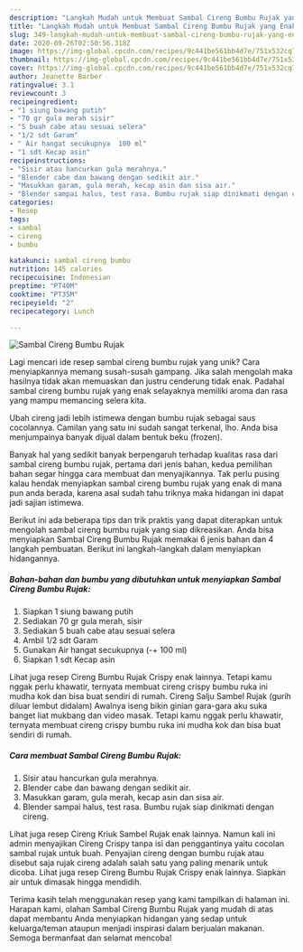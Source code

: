 ```yaml
---
description: "Langkah Mudah untuk Membuat Sambal Cireng Bumbu Rujak yang Enak Banget"
title: "Langkah Mudah untuk Membuat Sambal Cireng Bumbu Rujak yang Enak Banget"
slug: 349-langkah-mudah-untuk-membuat-sambal-cireng-bumbu-rujak-yang-enak-banget
date: 2020-09-26T02:50:56.318Z
image: https://img-global.cpcdn.com/recipes/9c441be561bb4d7e/751x532cq70/sambal-cireng-bumbu-rujak-foto-resep-utama.jpg
thumbnail: https://img-global.cpcdn.com/recipes/9c441be561bb4d7e/751x532cq70/sambal-cireng-bumbu-rujak-foto-resep-utama.jpg
cover: https://img-global.cpcdn.com/recipes/9c441be561bb4d7e/751x532cq70/sambal-cireng-bumbu-rujak-foto-resep-utama.jpg
author: Jeanette Barber
ratingvalue: 3.1
reviewcount: 3
recipeingredient:
- "1 siung bawang putih"
- "70 gr gula merah sisir"
- "5 buah cabe atau sesuai selera"
- "1/2 sdt Garam"
- " Air hangat secukupnya  100 ml"
- "1 sdt Kecap asin"
recipeinstructions:
- "Sisir atau hancurkan gula merahnya."
- "Blender cabe dan bawang dengan sedikit air."
- "Masukkan garam, gula merah, kecap asin dan sisa air."
- "Blender sampai halus, test rasa. Bumbu rujak siap dinikmati dengan cireng."
categories:
- Resep
tags:
- sambal
- cireng
- bumbu

katakunci: sambal cireng bumbu 
nutrition: 145 calories
recipecuisine: Indonesian
preptime: "PT40M"
cooktime: "PT35M"
recipeyield: "2"
recipecategory: Lunch

---
```



![Sambal Cireng Bumbu Rujak](https://img-global.cpcdn.com/recipes/9c441be561bb4d7e/751x532cq70/sambal-cireng-bumbu-rujak-foto-resep-utama.jpg)

Lagi mencari ide resep sambal cireng bumbu rujak yang unik? Cara menyiapkannya memang susah-susah gampang. Jika salah mengolah maka hasilnya tidak akan memuaskan dan justru cenderung tidak enak. Padahal sambal cireng bumbu rujak yang enak selayaknya memiliki aroma dan rasa yang mampu memancing selera kita.

Ubah cireng jadi lebih istimewa dengan bumbu rujak sebagai saus cocolannya. Camilan yang satu ini sudah sangat terkenal, lho. Anda bisa menjumpainya banyak dijual dalam bentuk beku (frozen).

Banyak hal yang sedikit banyak berpengaruh terhadap kualitas rasa dari sambal cireng bumbu rujak, pertama dari jenis bahan, kedua pemilihan bahan segar hingga cara membuat dan menyajikannya. Tak perlu pusing kalau hendak menyiapkan sambal cireng bumbu rujak yang enak di mana pun anda berada, karena asal sudah tahu triknya maka hidangan ini dapat jadi sajian istimewa.


Berikut ini ada beberapa tips dan trik praktis yang dapat diterapkan untuk mengolah sambal cireng bumbu rujak yang siap dikreasikan. Anda bisa menyiapkan Sambal Cireng Bumbu Rujak memakai 6 jenis bahan dan 4 langkah pembuatan. Berikut ini langkah-langkah dalam menyiapkan hidangannya.

<!--inarticleads1-->

##### Bahan-bahan dan bumbu yang dibutuhkan untuk menyiapkan Sambal Cireng Bumbu Rujak:

1. Siapkan 1 siung bawang putih
1. Sediakan 70 gr gula merah, sisir
1. Sediakan 5 buah cabe atau sesuai selera
1. Ambil 1/2 sdt Garam
1. Gunakan  Air hangat secukupnya (-+ 100 ml)
1. Siapkan 1 sdt Kecap asin


Lihat juga resep Cireng Bumbu Rujak Crispy enak lainnya. Tetapi kamu nggak perlu khawatir, ternyata membuat cireng crispy bumbu ruka ini mudha kok dan bisa buat sendiri di rumah. Cireng Salju Sambel Rujak (gurih diluar lembut didalam) Awalnya iseng bikin ginian gara-gara aku suka banget liat mukbang dan video masak. Tetapi kamu nggak perlu khawatir, ternyata membuat cireng crispy bumbu ruka ini mudha kok dan bisa buat sendiri di rumah. 

<!--inarticleads2-->

##### Cara membuat Sambal Cireng Bumbu Rujak:

1. Sisir atau hancurkan gula merahnya.
1. Blender cabe dan bawang dengan sedikit air.
1. Masukkan garam, gula merah, kecap asin dan sisa air.
1. Blender sampai halus, test rasa. Bumbu rujak siap dinikmati dengan cireng.


Lihat juga resep Cireng Kriuk Sambel Rujak enak lainnya. Namun kali ini admin menyajikan Cireng Crispy tanpa isi dan penggantinya yaitu cocolan sambal rujak untuk buah. Penyajian cireng dengan bumbu rujak atau disebut saja rujak cireng adalah salah satu yang paling menarik untuk dicoba. Lihat juga resep Cireng Bumbu Rujak Crispy enak lainnya. Siapkan air untuk dimasak hingga mendidih. 

Terima kasih telah menggunakan resep yang kami tampilkan di halaman ini. Harapan kami, olahan Sambal Cireng Bumbu Rujak yang mudah di atas dapat membantu Anda menyiapkan hidangan yang sedap untuk keluarga/teman ataupun menjadi inspirasi dalam berjualan makanan. Semoga bermanfaat dan selamat mencoba!
